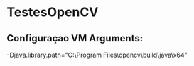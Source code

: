 # TestesOpenCV

## Configuraçao VM Arguments:
-Djava.library.path="C:\Program Files\opencv\build\java\x64"
